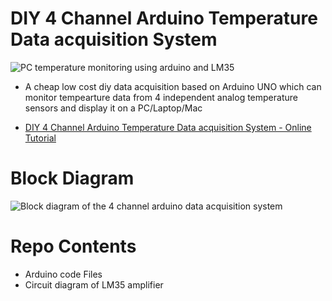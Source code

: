 # DIY 4 Channel Arduino Temperature Data acquisition System

![PC temperature monitoring using arduino and LM35](https://www.xanthium.in/sites/default/files/site-images/arduino-daq-system/arduino-daq-pc-temperature-monitor.jpg)

- A cheap low cost diy data acquisition based on Arduino UNO which can monitor tempearture data from 4 independent analog temperature sensors and display it on a PC/Laptop/Mac 

- [DIY 4 Channel Arduino Temperature Data acquisition System - Online Tutorial](https://www.xanthium.in/lm35-temperature-sensor-analog-amplifier-board-arduino)


# Block Diagram

![Block diagram of the 4 channel arduino data acquisition system](https://www.xanthium.in/sites/default/files/site-images/arduino-daq-system/arduino-4-ch-data-acquisition-system-block-dia.jpg)

# Repo Contents

- Arduino code Files
- Circuit diagram of LM35 amplifier
